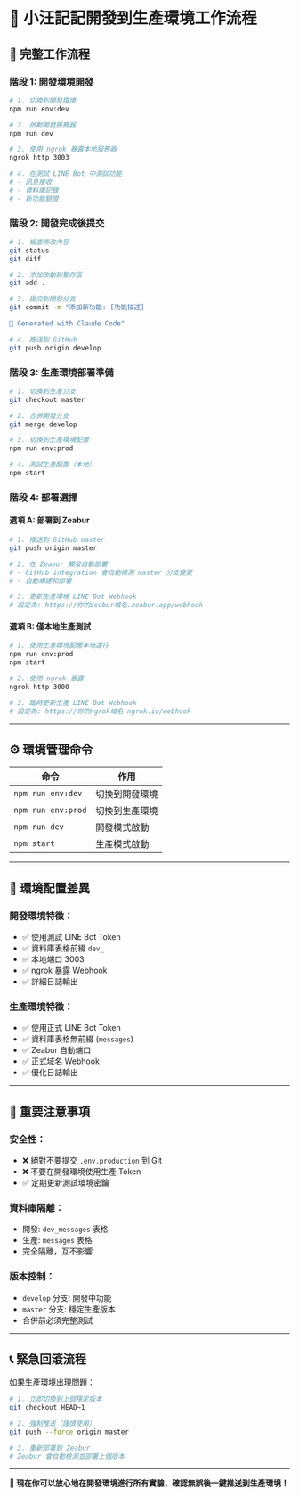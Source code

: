 # 🚀 小汪記記開發到生產環境工作流程

## 📝 完整工作流程

### **階段 1: 開發環境開發** 
```bash
# 1. 切換到開發環境
npm run env:dev

# 2. 啟動開發服務器
npm run dev

# 3. 使用 ngrok 暴露本地服務器
ngrok http 3003

# 4. 在測試 LINE Bot 中測試功能
# - 訊息接收
# - 資料庫記錄
# - 新功能驗證
```

### **階段 2: 開發完成後提交**
```bash
# 1. 檢查修改內容
git status
git diff

# 2. 添加改動到暫存區
git add .

# 3. 提交到開發分支
git commit -m "添加新功能: [功能描述]

🤖 Generated with Claude Code"

# 4. 推送到 GitHub
git push origin develop
```

### **階段 3: 生產環境部署準備**
```bash
# 1. 切換到生產分支
git checkout master

# 2. 合併開發分支
git merge develop

# 3. 切換到生產環境配置
npm run env:prod

# 4. 測試生產配置（本地）
npm start
```

### **階段 4: 部署選擇**

#### **選項 A: 部署到 Zeabur**
```bash
# 1. 推送到 GitHub master
git push origin master

# 2. 在 Zeabur 觸發自動部署
# - GitHub integration 會自動檢測 master 分支變更
# - 自動構建和部署

# 3. 更新生產環境 LINE Bot Webhook
# 設定為: https://你的zeabur域名.zeabur.app/webhook
```

#### **選項 B: 僅本地生產測試**
```bash
# 1. 使用生產環境配置本地運行
npm run env:prod
npm start

# 2. 使用 ngrok 暴露
ngrok http 3000

# 3. 臨時更新生產 LINE Bot Webhook
# 設定為: https://你的ngrok域名.ngrok.io/webhook
```

---

## ⚙️ 環境管理命令

| 命令 | 作用 |
|------|------|
| `npm run env:dev` | 切換到開發環境 |
| `npm run env:prod` | 切換到生產環境 |
| `npm run dev` | 開發模式啟動 |
| `npm start` | 生產模式啟動 |

---

## 🔧 環境配置差異

### **開發環境特徵**：
- ✅ 使用測試 LINE Bot Token
- ✅ 資料庫表格前綴 `dev_`
- ✅ 本地端口 3003 
- ✅ ngrok 暴露 Webhook
- ✅ 詳細日誌輸出

### **生產環境特徵**：
- ✅ 使用正式 LINE Bot Token
- ✅ 資料庫表格無前綴 (`messages`)
- ✅ Zeabur 自動端口
- ✅ 正式域名 Webhook
- ✅ 優化日誌輸出

---

## 🚨 重要注意事項

### **安全性**：
- ❌ 絕對不要提交 `.env.production` 到 Git
- ❌ 不要在開發環境使用生產 Token
- ✅ 定期更新測試環境密鑰

### **資料庫隔離**：
- 開發: `dev_messages` 表格
- 生產: `messages` 表格
- 完全隔離，互不影響

### **版本控制**：
- `develop` 分支: 開發中功能
- `master` 分支: 穩定生產版本
- 合併前必須完整測試

---

## 📞 緊急回滾流程

如果生產環境出現問題：

```bash
# 1. 立即切換到上個穩定版本
git checkout HEAD~1

# 2. 強制推送（謹慎使用）
git push --force origin master

# 3. 重新部署到 Zeabur
# Zeabur 會自動檢測並部署上個版本
```

---

**🎯 現在你可以放心地在開發環境進行所有實驗，確認無誤後一鍵推送到生產環境！**